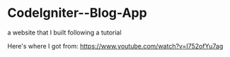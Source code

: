 # CodeIgniter--Blog-App
a website that I built following a tutorial

Here's where I got from: https://www.youtube.com/watch?v=I752ofYu7ag
